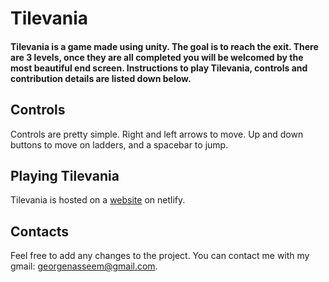 # Tilevania

#### Tilevania is a game made using unity. The goal is to reach the exit. There are 3 levels, once they are all completed you will be welcomed by the most beautiful end screen. Instructions to play Tilevania, controls and contribution details are listed down below.

## Controls
Controls are pretty simple. Right and left arrows to move. Up and down buttons to move on ladders, and a spacebar to jump.

## Playing Tilevania
Tilevania is hosted on a [website](https://tilevania.netlify.app) on netlify.

## Contacts
Feel free to add any changes to the project. 
You can contact me with my gmail: georgenasseem@gmail.com.